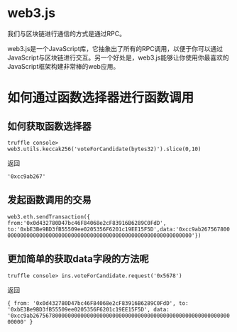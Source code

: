 
# web3.js
我们与区块链进行通信的方式是通过RPC。

web3.js是一个JavaScript库，它抽象出了所有的RPC调用，以便于你可以通过JavaScript与区块链进行交互。另一个好处是，web3.js能够让你使用你最喜欢的JavaScript框架构建非常棒的web应用。

# 如何通过函数选择器进行函数调用
## 如何获取函数选择器
`
truffle console> web3.utils.keccak256('voteForCandidate(bytes32)').slice(0,10)
`

返回

`'0xcc9ab267'
`

## 发起函数调用的交易
`
web3.eth.sendTransaction({
    from:'0x0d432780D47bc46F84068e2cF83916B6289C0FdD',
    to:'0xbE3Be9BD3fB55509ee0205356F6201c19EE15F5D',data:'0xcc9ab2675678000000000000000000000000000000000000000000000000000000000000'})
`

## 更加简单的获取data字段的方法呢
`
truffle console> ins.voteForCandidate.request('0x5678')
`

返回

`
{
  from: '0x0d432780D47bc46F84068e2cF83916B6289C0FdD',
  to: '0xbE3Be9BD3fB55509ee0205356F6201c19EE15F5D',
  data: '0xcc9ab2675678000000000000000000000000000000000000000000000000000000000000'
}
`

